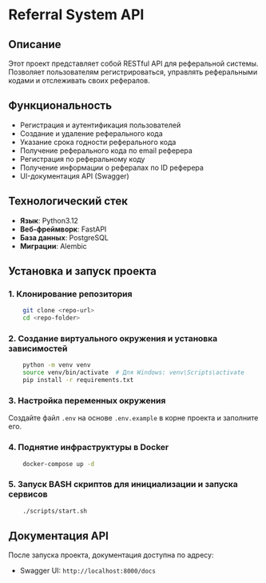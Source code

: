 # Referral System API

## Описание
Этот проект представляет собой RESTful API для реферальной системы.
Позволяет пользователям регистрироваться, управлять реферальными кодами и отслеживать своих рефералов.

## Функциональность
- Регистрация и аутентификация пользователей
- Создание и удаление реферального кода
- Указание срока годности реферального кода
- Получение реферального кода по email реферера
- Регистрация по реферальному коду
- Получение информации о рефералах по ID реферера
- UI-документация API (Swagger)


## Технологический стек
- **Язык**: Python3.12
- **Веб-фреймворк**: FastAPI
- **База данных**: PostgreSQL
- **Миграции**: Alembic

## Установка и запуск проекта
### 1. Клонирование репозитория
```sh
    git clone <repo-url>
    cd <repo-folder>
```

### 2. Создание виртуального окружения и установка зависимостей
```sh
    python -m venv venv
    source venv/bin/activate  # Для Windows: venv\Scripts\activate
    pip install -r requirements.txt
```

### 3. Настройка переменных окружения
Создайте файл `.env` на основе `.env.example` в корне проекта и заполните его.


### 4. Поднятие инфраструктуры в Docker
```sh
    docker-compose up -d
```

### 5. Запуск BASH скриптов для инициализации и запуска сервисов
```sh
    ./scripts/start.sh
```

## Документация API
После запуска проекта, документация доступна по адресу:
- Swagger UI: `http://localhost:8000/docs`
